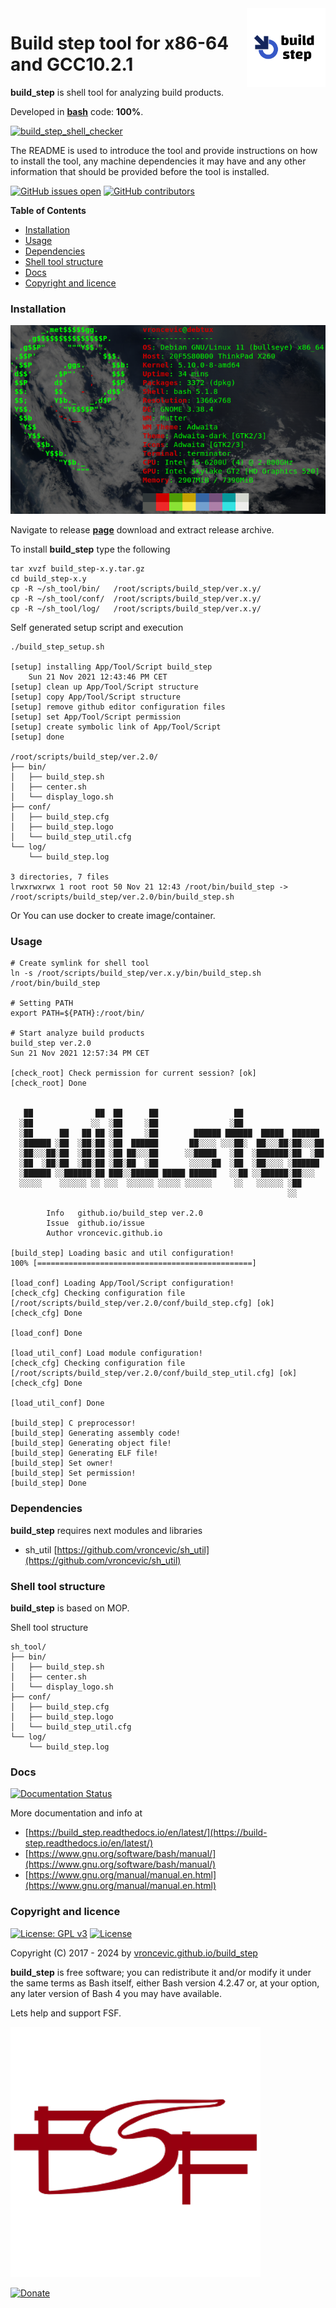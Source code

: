 <img align="right" src="https://raw.githubusercontent.com/vroncevic/build_step/dev/docs/build_step_logo.png" width="25%">

# Build step tool for x86-64 and GCC10.2.1

**build_step** is shell tool for analyzing build products.

Developed in **[bash](https://en.wikipedia.org/wiki/Bash_(Unix_shell))** code: **100%**.

[![build_step_shell_checker](https://github.com/vroncevic/build_step/actions/workflows/build_step_shell_checker.yml/badge.svg)](https://github.com/vroncevic/build_step/actions/workflows/build_step_shell_checker.yml)

The README is used to introduce the tool and provide instructions on
how to install the tool, any machine dependencies it may have and any
other information that should be provided before the tool is installed.

[![GitHub issues open](https://img.shields.io/github/issues/vroncevic/build_step.svg)](https://github.com/vroncevic/build_step/issues) [![GitHub contributors](https://img.shields.io/github/contributors/vroncevic/build_step.svg)](https://github.com/vroncevic/build_step/graphs/contributors)

<!-- START doctoc generated TOC please keep comment here to allow auto update -->
<!-- DON'T EDIT THIS SECTION, INSTEAD RE-RUN doctoc TO UPDATE -->
**Table of Contents**

- [Installation](#installation)
- [Usage](#usage)
- [Dependencies](#dependencies)
- [Shell tool structure](#shell-tool-structure)
- [Docs](#docs)
- [Copyright and licence](#copyright-and-licence)

<!-- END doctoc generated TOC please keep comment here to allow auto update -->

### Installation

![Debian Linux OS](https://raw.githubusercontent.com/vroncevic/apmodule/dev/docs/debtux.png)

Navigate to release **[page](https://github.com/vroncevic/build_step/releases)** download and extract release archive.

To install **build_step** type the following

```
tar xvzf build_step-x.y.tar.gz
cd build_step-x.y
cp -R ~/sh_tool/bin/   /root/scripts/build_step/ver.x.y/
cp -R ~/sh_tool/conf/  /root/scripts/build_step/ver.x.y/
cp -R ~/sh_tool/log/   /root/scripts/build_step/ver.x.y/
```

Self generated setup script and execution
```
./build_step_setup.sh

[setup] installing App/Tool/Script build_step
	Sun 21 Nov 2021 12:43:46 PM CET
[setup] clean up App/Tool/Script structure
[setup] copy App/Tool/Script structure
[setup] remove github editor configuration files
[setup] set App/Tool/Script permission
[setup] create symbolic link of App/Tool/Script
[setup] done

/root/scripts/build_step/ver.2.0/
├── bin/
│   ├── build_step.sh
│   ├── center.sh
│   └── display_logo.sh
├── conf/
│   ├── build_step.cfg
│   ├── build_step.logo
│   └── build_step_util.cfg
└── log/
    └── build_step.log

3 directories, 7 files
lrwxrwxrwx 1 root root 50 Nov 21 12:43 /root/bin/build_step -> /root/scripts/build_step/ver.2.0/bin/build_step.sh
```

Or You can use docker to create image/container.

### Usage

```
# Create symlink for shell tool
ln -s /root/scripts/build_step/ver.x.y/bin/build_step.sh /root/bin/build_step

# Setting PATH
export PATH=${PATH}:/root/bin/

# Start analyze build products
build_step ver.2.0
Sun 21 Nov 2021 12:57:34 PM CET

[check_root] Check permission for current session? [ok]
[check_root] Done

                                                                        
   ██              ██  ██      ██                 ██                    
  ░██             ░░  ░██     ░██                ░██                    
  ░██      ██   ██ ██ ░██     ░██        ██████ ██████  █████  ██████   
  ░██████ ░██  ░██░██ ░██  ██████       ██░░░░ ░░░██░  ██░░░██░██░░░██  
  ░██░░░██░██  ░██░██ ░██ ██░░░██      ░░█████   ░██  ░███████░██  ░██  
  ░██  ░██░██  ░██░██ ░██░██  ░██       ░░░░░██  ░██  ░██░░░░ ░██████   
  ░██████ ░░██████░██ ███░░██████ █████ ██████   ░░██ ░░██████░██░░░    
  ░░░░░    ░░░░░░ ░░ ░░░  ░░░░░░ ░░░░░ ░░░░░░     ░░   ░░░░░░ ░██       
                                                              ░░        
	                                           
		Info   github.io/build_step ver.2.0 
		Issue  github.io/issue
		Author vroncevic.github.io

[build_step] Loading basic and util configuration!
100% [================================================]

[load_conf] Loading App/Tool/Script configuration!
[check_cfg] Checking configuration file [/root/scripts/build_step/ver.2.0/conf/build_step.cfg] [ok]
[check_cfg] Done

[load_conf] Done

[load_util_conf] Load module configuration!
[check_cfg] Checking configuration file [/root/scripts/build_step/ver.2.0/conf/build_step_util.cfg] [ok]
[check_cfg] Done

[load_util_conf] Done

[build_step] C preprocessor!
[build_step] Generating assembly code!
[build_step] Generating object file!
[build_step] Generating ELF file!
[build_step] Set owner!
[build_step] Set permission!
[build_step] Done
```

### Dependencies

**build_step** requires next modules and libraries
* sh_util [https://github.com/vroncevic/sh_util](https://github.com/vroncevic/sh_util)

### Shell tool structure

**build_step** is based on MOP.

Shell tool structure
```
sh_tool/
├── bin/
│   ├── build_step.sh
│   ├── center.sh
│   └── display_logo.sh
├── conf/
│   ├── build_step.cfg
│   ├── build_step.logo
│   └── build_step_util.cfg
└── log/
    └── build_step.log
```

### Docs

[![Documentation Status](https://readthedocs.org/projects/build_step/badge/?version=latest)](https://build-step.readthedocs.io/projects/build_step/en/latest/?badge=latest)

More documentation and info at
* [https://build_step.readthedocs.io/en/latest/](https://build-step.readthedocs.io/en/latest/)
* [https://www.gnu.org/software/bash/manual/](https://www.gnu.org/software/bash/manual/)
* [https://www.gnu.org/manual/manual.en.html](https://www.gnu.org/manual/manual.en.html)

### Copyright and licence

[![License: GPL v3](https://img.shields.io/badge/License-GPLv3-blue.svg)](https://www.gnu.org/licenses/gpl-3.0) [![License](https://img.shields.io/badge/License-Apache%202.0-blue.svg)](https://opensource.org/licenses/Apache-2.0)

Copyright (C) 2017 - 2024 by [vroncevic.github.io/build_step](https://vroncevic.github.io/build_step)

**build_step** is free software; you can redistribute it and/or modify
it under the same terms as Bash itself, either Bash version 4.2.47 or,
at your option, any later version of Bash 4 you may have available.

Lets help and support FSF.

[![Free Software Foundation](https://raw.githubusercontent.com/vroncevic/build_step/dev/docs/fsf-logo_1.png)](https://my.fsf.org/)

[![Donate](https://www.paypalobjects.com/en_US/i/btn/btn_donateCC_LG.gif)](https://my.fsf.org/donate/)
